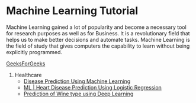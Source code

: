 # Machine Learning Tutorial

Machine Learning gained a lot of popularity and become a necessary tool for research purposes as well as for Business. It is a revolutionary field that helps us to make better decisions and automate tasks. Machine Learning is the field of study that gives computers the capability to learn without being explicitly programmed.

[GeeksForGeeks](https://www.geeksforgeeks.org/machine-learning-projects/)

1. Healthcare
   - [Disease Prediction Using Machine Learning](https://www.geeksforgeeks.org/disease-prediction-using-machine-learning/)
   - [ML | Heart Disease Prediction Using Logistic Regression](https://www.geeksforgeeks.org/ml-heart-disease-prediction-using-logistic-regression/)
   - [Prediction of Wine type using Deep Learning](https://www.geeksforgeeks.org/prediction-of-wine-type-using-deep-learning/)